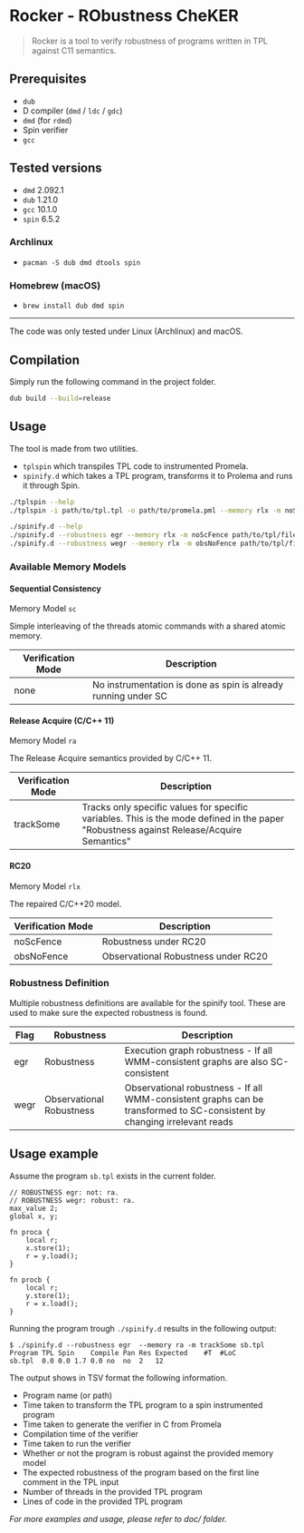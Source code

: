 # Rocker - RObustness CheKER
> Rocker is a tool to verify robustness of programs written in TPL against C11 semantics.

## Prerequisites
* `dub`
* D compiler (`dmd` / `ldc` / `gdc`) 
* `dmd` (for `rdmd`)
* Spin verifier
* `gcc`

## Tested versions
* `dmd`		2.092.1
* `dub`		1.21.0
* `gcc`		10.1.0
* `spin`	6.5.2

### Archlinux
  - `pacman -S dub dmd dtools spin`

### Homebrew (macOS)
  - `brew install dub dmd spin`

------

The code was only tested under Linux (Archlinux) and macOS.

## Compilation
Simply run the following command in the project folder.

```sh
dub build --build=release
```

## Usage
The tool is made from two utilities.

- `tplspin` which transpiles TPL code to instrumented Promela.
- `spinify.d` which takes a TPL program, transforms it to Prolema and runs it through Spin.

```sh
./tplspin --help
./tplspin -i path/to/tpl.tpl -o path/to/promela.pml --memory rlx -m noScFence
```

```sh
./spinify.d --help
./spinify.d --robustness egr --memory rlx -m noScFence path/to/tpl/file.tpl
./spinify.d --robustness wegr --memory rlx -m obsNoFence path/to/tpl/file.tpl
```

### Available Memory Models

#### Sequential Consistency
Memory Model `sc`

Simple interleaving of the threads atomic commands with a shared atomic memory.

| Verification Mode | Description                                                    |
|-------------------|----------------------------------------------------------------|
| none              | No instrumentation is done as spin is already running under SC |

#### Release Acquire (C/C++ 11)
Memory Model `ra`

The Release Acquire semantics provided by C/C++ 11.

| Verification Mode | Description                                                                                                                              |
|-------------------|------------------------------------------------------------------------------------------------------------------------------------------|
| trackSome         | Tracks only specific values for specific variables. This is the mode defined in the paper "Robustness against Release/Acquire Semantics" |

#### RC20
Memory Model `rlx`

The repaired C/C++20 model.

| Verification Mode | Description                         |
|-------------------|-------------------------------------|
| noScFence         | Robustness under RC20               |
| obsNoFence        | Observational Robustness under RC20 |

### Robustness Definition

Multiple robustness definitions are available for the spinify tool. These are
used to make sure the expected robustness is found.

| Flag | Robustness               | Description                                                                                                              |
|------|--------------------------|--------------------------------------------------------------------------------------------------------------------------|
| egr  | Robustness               | Execution graph robustness - If all WMM-consistent graphs are also SC-consistent                                         |
| wegr | Observational Robustness | Observational robustness - If all WMM-consistent graphs can be transformed to SC-consistent by changing irrelevant reads |


## Usage example

Assume the program `sb.tpl` exists in the current folder.
```
// ROBUSTNESS egr: not: ra.
// ROBUSTNESS wegr: robust: ra.
max_value 2;
global x, y;

fn proca {
	local r;
	x.store(1);
	r = y.load();
}

fn procb {
	local r;
	y.store(1);
	r = x.load();
}
```

Running the program trough `./spinify.d` results in the following output:
```
$ ./spinify.d --robustness egr  --memory ra -m trackSome sb.tpl
Program	TPL	Spin	Compile	Pan	Res	Expected	#T	#LoC
sb.tpl	0.0	0.0	1.7	0.0	no	no	2	12
```

The output shows in TSV format the following information.

- Program name (or path)
- Time taken to transform the TPL program to a spin instrumented program
- Time taken to generate the verifier in C from Promela
- Compilation time of the verifier
- Time taken to run the verifier
- Whether or not the program is robust against the provided memory model
- The expected robustness of the program based on the first line comment in the TPL input
- Number of threads in the provided TPL program
- Lines of code in the provided TPL program

_For more examples and usage, please refer to doc/ folder._

